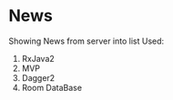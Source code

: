 # News

Showing News from server into list
 Used:
 1. RxJava2
 2. MVP
 3. Dagger2
 4. Room DataBase
